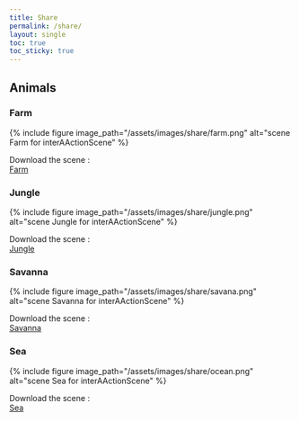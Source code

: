 ```yaml
---
title: Share
permalink: /share/
layout: single
toc: true
toc_sticky: true
---
```


## Animals

### Farm

{% include figure image_path="/assets/images/share/farm.png" alt="scene Farm for interAActionScene" %}

Download the scene : <br>
<a href="../assets/scenesEN/farm.json" download>
  <i class='fas fa-hand-point-right'></i>
  Farm
</a>

### Jungle

{% include figure image_path="/assets/images/share/jungle.png" alt="scene Jungle for interAActionScene" %}

Download the scene : <br>
<a href="../assets/scenesEN/jungle.json" download>
  <i class='fas fa-hand-point-right'></i>
  Jungle
</a>

### Savanna

{% include figure image_path="/assets/images/share/savana.png" alt="scene Savanna for interAActionScene" %}

Download the scene : <br>
<a href="../assets/scenesEN/savanna.json" download>
  <i class='fas fa-hand-point-right'></i>
  Savanna
</a>

### Sea

{% include figure image_path="/assets/images/share/ocean.png" alt="scene Sea for interAActionScene" %}

Download the scene : <br>
<a href="../assets/scenesEN/sea.json" download>
  <i class='fas fa-hand-point-right'></i>
  Sea
</a>
